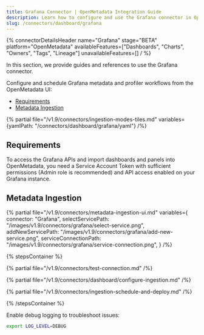 ```yaml
---
title: Grafana Connector | OpenMetadata Integration Guide
description: Learn how to configure and use the Grafana connector in OpenMetadata. Includes setup, authentication, metadata ingestion, and lineage.
slug: /connectors/dashboard/grafana
---
```


{% connectorDetailsHeader
name="Grafana"
stage="BETA"
platform="OpenMetadata"
availableFeatures=["Dashboards", "Charts", "Owners", "Tags", "Lineage"]
unavailableFeatures=[]
/ %}

In this section, we provide guides and references to use the Grafana connector.

Configure and schedule Grafana metadata and profiler workflows from the OpenMetadata UI:

- [Requirements](#requirements)
- [Metadata Ingestion](#metadata-ingestion)


{% partial file="/v1.9/connectors/ingestion-modes-tiles.md" variables={yamlPath: "/connectors/dashboard/grafana/yaml"} /%}

## Requirements

To access the Grafana APIs and import dashboards and panels into OpenMetadata, you need a Service Account Token with sufficient permissions (Admin role is recommended) and API access enabled on your Grafana instance.

## Metadata Ingestion

{% partial 
  file="/v1.9/connectors/metadata-ingestion-ui.md" 
  variables={
    connector: "Grafana", 
    selectServicePath: "/images/v1.9/connectors/grafana/select-service.png",
    addNewServicePath: "/images/v1.9/connectors/grafana/add-new-service.png",
    serviceConnectionPath: "/images/v1.9/connectors/grafana/service-connection.png",
} 
/%}

{% stepsContainer %}

{% partial file="/v1.9/connectors/test-connection.md" /%}

{% partial file="/v1.9/connectors/dashboard/configure-ingestion.md" /%}

{% partial file="/v1.9/connectors/ingestion-schedule-and-deploy.md" /%}

{% /stepsContainer %}

Enable debug logging to troubleshoot issues:

```bash
export LOG_LEVEL=DEBUG
```

